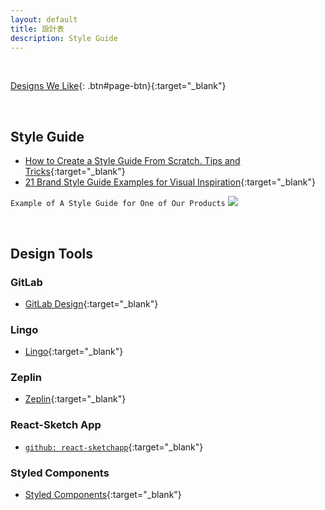 ```yaml
---
layout: default
title: 設計表
description: Style Guide
---
```


<a name="en"></a>

<br>

[Designs We Like](https://docs.google.com/spreadsheets/d/1JFrMD5X5O_09hYCWGpeODBHy0OnA1UkQUuejtB0m54w/edit?usp=sharing){: .btn#page-btn}{:target="_blank"}

<br>

## Style Guide

* [How to Create a Style Guide From Scratch. Tips and Tricks](https://medium.muz.li/how-to-create-a-style-guide-from-scratch-tips-and-tricks-e00f25b423bf){:target="_blank"}
* [21 Brand Style Guide Examples for Visual Inspiration](https://www.lingoapp.com/){:target="_blank"}


`Example of A Style Guide for One of Our Products`
<img src='https://lh3.googleusercontent.com/rshMWHqhoLDHiOWOf6BSBzHj9l4nIJvfz8QilKFPqFzPcuZvZtoPDkpy6fOToy0-ThEsr7nGQ-V0fuMStF2RzigxTigZO2JSW3ue6vWsuLBKvam8HdB9lAZ_la3nuzUFdP3QWmB-7w=w539' />

<br>

## Design Tools

### GitLab

* [GitLab Design](https://docs.gitlab.com/ee/user/project/issues/design_management.html){:target="_blank"}


### Lingo

* [Lingo](https://www.lingoapp.com/){:target="_blank"}


### Zeplin

* [Zeplin](https://zeplin.io/why-zeplin){:target="_blank"}


### React-Sketch App

* [`github: react-sketchapp`](https://github.com/airbnb/react-sketchapp){:target="_blank"}


### Styled Components

* [Styled Components](https://styled-components.com/){:target="_blank"}
